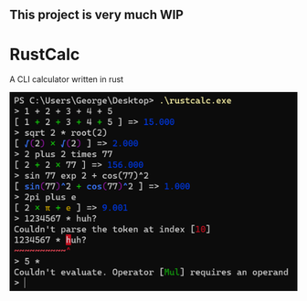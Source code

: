 ## This project is very much WIP

# RustCalc

A CLI calculator written in rust

![](https://github.com/George-lewis/rustcalc/blob/master/screenshots/screenshot.png)

